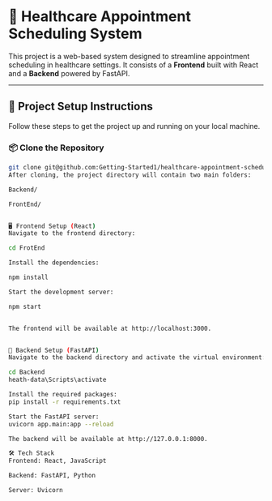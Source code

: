 # 🏥 Healthcare Appointment Scheduling System

This project is a web-based system designed to streamline appointment scheduling in healthcare settings. It consists of a **Frontend** built with React and a **Backend** powered by FastAPI.

---

## 🚀 Project Setup Instructions

Follow these steps to get the project up and running on your local machine.

### 📦 Clone the Repository

```bash
git clone git@github.com:Getting-Started1/healthcare-appointment-scheduling-system.git
After cloning, the project directory will contain two main folders:

Backend/

FrontEnd/


🖥️ Frontend Setup (React)
Navigate to the frontend directory:

cd FrotEnd

Install the dependencies:

npm install

Start the development server:

npm start


The frontend will be available at http://localhost:3000.


🧠 Backend Setup (FastAPI)
Navigate to the backend directory and activate the virtual environment:

cd Backend
heath-data\Scripts\activate

Install the required packages:
pip install -r requirements.txt

Start the FastAPI server:
uvicorn app.main:app --reload

The backend will be available at http://127.0.0.1:8000.

🛠️ Tech Stack
Frontend: React, JavaScript

Backend: FastAPI, Python

Server: Uvicorn

